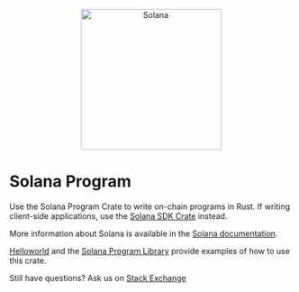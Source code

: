 <p align="center">
  <a href="https://xandeum.com">
    <img alt="Solana" src="https://i.imgur.com/IKyzQ6T.png" width="250" />
  </a>
</p>

# Solana Program

Use the Solana Program Crate to write on-chain programs in Rust.  If writing client-side applications, use the [Solana SDK Crate](https://crates.io/crates/xandeum-sdk) instead.

More information about Solana is available in the [Solana documentation](https://docs.xandeum.com/).

[Helloworld](https://github.com/xandeum-labs/example-helloworld) and the [Solana Program Library](https://github.com/xandeum-labs/xandeum-program-library) provide examples of how to use this crate.

Still have questions?  Ask us on [Stack Exchange](https://sola.na/sse)
